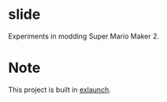 # slide
Experiments in modding Super Mario Maker 2.

# Note
This project is built in [exlaunch](https://github.com/shadowninja108/exlaunch).
